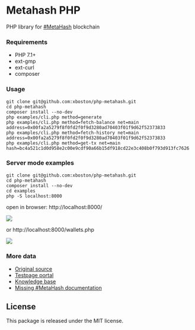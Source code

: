 # Metahash PHP

PHP library for [#MetaHash](https://metahash.org ) blockchain

### Requirements

- PHP 7.1+
- ext-gmp
- ext-curl
- composer

### Usage

```shell
git clone git@github.com:xboston/php-metahash.git
cd php-metahash
composer install --no-dev
php examples/cli.php method=generate
php examples/cli.php method=fetch-balance net=main address=0x00fa2a5279f8f0fd2f0f9d3280ad70403f01f9d62f52373833
php examples/cli.php method=fetch-history net=main address=0x00fa2a5279f8f0fd2f0f9d3280ad70403f01f9d62f52373833
php examples/cli.php method=get-tx net=main hash=bc4a521c1d0d958e2c00e9cdf90a66b15df918cd22e3c408b0f793d913fc7626
```

### Server mode examples

```
git clone git@github.com:xboston/php-metahash.git
cd php-metahash
composer install --no-dev
cd examples
php -S localhost:8000
```

open in browser: http://localhost:8000/ 

![](https://raw.githubusercontent.com/xboston/php-metahash/master/media/browser.png)


or http://localhost:8000/wallets.php

![](https://raw.githubusercontent.com/xboston/php-metahash/master/media/wallets.png)

### More data

- [Original source](https://github.com/metahashorg/crypt_example_php)
- [Testpage portal](http://testpage.metahash.org/)
- [Knowledge base](https://developers.metahash.org)
- [Missing #MetaHash documentation](https://github.com/xboston/metahash-api)


## License

This package is released under the MIT license.